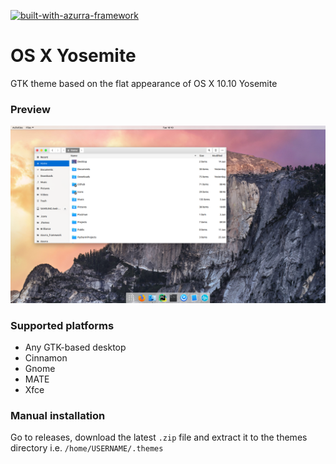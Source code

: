 [![built-with-azurra-framework](https://github.com/Elbullazul/Azurra_framework/raw/assets/azurra_framework_smaller.png)](https://github.com/Elbullazul/Azurra_framework)

# OS X Yosemite
GTK theme based on the flat appearance of OS X 10.10 Yosemite

### Preview
![os-x-yosemite](https://github.com/B00merang-Project/gallery/raw/master/OS%20X%2010.10%20Yosemite%20(1).png)

### Supported platforms
- Any GTK-based desktop
- Cinnamon
- Gnome
- MATE
- Xfce

### Manual installation
Go to releases, download the latest `.zip` file and extract it to the themes directory i.e. `/home/USERNAME/.themes`
